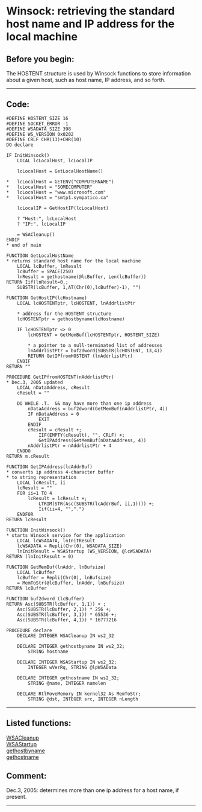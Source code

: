 
# Winsock: retrieving the standard host name and IP address for the local machine

## Before you begin:
The HOSTENT structure is used by Winsock functions to store information about a given host, such as host name, IP address, and so forth.  
  
***  


## Code:
```foxpro  
#DEFINE HOSTENT_SIZE 16
#DEFINE SOCKET_ERROR -1
#DEFINE WSADATA_SIZE 398
#DEFINE WS_VERSION 0x0202
#DEFINE CRLF CHR(13)+CHR(10)
DO declare

IF InitWinsock()
	LOCAL lcLocalHost, lcLocalIP

	lcLocalHost = GetLocalHostName()

*	lcLocalHost = GETENV("COMPUTERNAME")
*	lcLocalHost = "SOMECOMPUTER"
*	lcLocalHost = "www.microsoft.com"
*	lcLocalHost = "smtp1.sympatico.ca"

	lcLocalIP = GetHostIP(lcLocalHost)

	? "Host:", lcLocalHost
	? "IP:", lcLocalIP

	= WSACleanup()
ENDIF
* end of main

FUNCTION GetLocalHostName
* returns standard host name for the local machine
	LOCAL lcBuffer, lnResult
	lcBuffer = SPACE(250)
	lnResult = gethostname(@lcBuffer, Len(lcBuffer))
RETURN Iif(lnResult=0,;
	SUBSTR(lcBuffer, 1,AT(Chr(0),lcBuffer)-1), "")

FUNCTION GetHostIP(lcHostname)
	LOCAL lcHOSTENTptr, lcHOSTENT, lnAddrlistPtr

	* address for the HOSTENT structure
	lcHOSTENTptr = gethostbyname(lcHostname)

	IF lcHOSTENTptr <> 0
		lcHOSTENT = GetMemBuf(lcHOSTENTptr, HOSTENT_SIZE)

		* a pointer to a null-terminated list of addresses
		lnAddrlistPtr = buf2dword(SUBSTR(lcHOSTENT, 13,4))
		RETURN GetIPfromHOSTENT (lnAddrlistPtr)
	ENDIF
RETURN ""

PROCEDURE GetIPfromHOSTENT(nAddrlistPtr)
* Dec.3, 2005 updated
	LOCAL nDataAddress, cResult
	cResult = ""

	DO WHILE .T.  && may have more than one ip address
		nDataAddress = buf2dword(GetMemBuf(nAddrlistPtr, 4))
		IF nDataAddress = 0
			EXIT
		ENDIF
		cResult = cResult +;
			IIF(EMPTY(cResult), "", CRLF) +;
			GetIPAddress(GetMemBuf(nDataAddress, 4))
		nAddrlistPtr = nAddrlistPtr + 4
	ENDDO
RETURN m.cResult

FUNCTION GetIPAddress(lcAddrBuf)
* converts ip address 4-character buffer
* to string representation
	LOCAL lcResult, ii
	lcResult = ""
	FOR ii=1 TO 4
		lcResult = lcResult +;
			LTRIM(STR(Asc(SUBSTR(lcAddrBuf, ii,1)))) +;
			Iif(ii=4, "",".")
	ENDFOR
RETURN lcResult

FUNCTION InitWinsock()
* starts Winsock service for the application
	LOCAL lcWSADATA, lnInitResult
	lcWSADATA = Repli(Chr(0), WSADATA_SIZE)
	lnInitResult = WSAStartup (WS_VERSION, @lcWSADATA)
RETURN (lnInitResult = 0)

FUNCTION GetMemBuf(lnAddr, lnBufsize)
	LOCAL lcBuffer
	lcBuffer = Repli(Chr(0), lnBufsize)
	= MemToStr(@lcBuffer, lnAddr, lnBufsize)
RETURN lcBuffer

FUNCTION buf2dword (lcBuffer)
RETURN Asc(SUBSTR(lcBuffer, 1,1)) + ;
	Asc(SUBSTR(lcBuffer, 2,1)) * 256 +;
	Asc(SUBSTR(lcBuffer, 3,1)) * 65536 +;
	Asc(SUBSTR(lcBuffer, 4,1)) * 16777216

PROCEDURE declare
	DECLARE INTEGER WSACleanup IN ws2_32

	DECLARE INTEGER gethostbyname IN ws2_32;
		STRING hostname

	DECLARE INTEGER WSAStartup IN ws2_32;
		INTEGER wVerRq, STRING @lpWSAData

	DECLARE INTEGER gethostname IN ws2_32;
		STRING @name, INTEGER namelen

	DECLARE RtlMoveMemory IN kernel32 As MemToStr;
		STRING @dst, INTEGER src, INTEGER nLength  
```  
***  


## Listed functions:
[WSACleanup](../libraries/ws2_32/WSACleanup.md)  
[WSAStartup](../libraries/ws2_32/WSAStartup.md)  
[gethostbyname](../libraries/ws2_32/gethostbyname.md)  
[gethostname](../libraries/ws2_32/gethostname.md)  

## Comment:
Dec.3, 2005: determines more than one ip address for a host name, if present.  
  
***  

